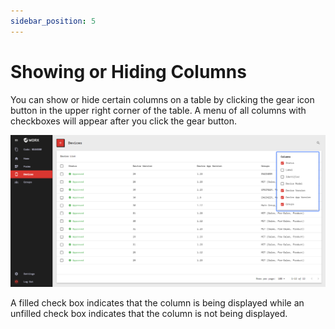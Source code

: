 ```yaml
---
sidebar_position: 5
---
```


# Showing or Hiding Columns

You can show or hide certain columns on a table by clicking the gear icon button in the upper right corner of the table. A menu of all columns with checkboxes will appear after you click the gear button.

![](/img/screenshots/website-application-usage/table-component/showing-or-hiding-columns/showing-or-hiding-columns-1.png)

A filled check box indicates that the column is being displayed while an unfilled check box indicates that the column is not being displayed.